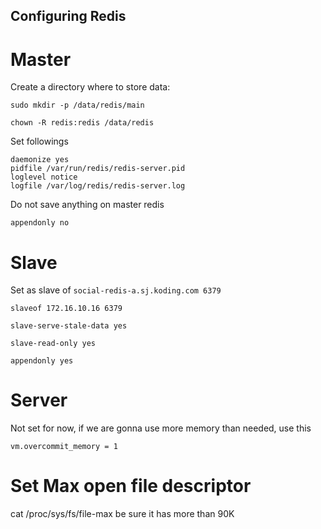 ## Configuring Redis

# Master


Create a directory where to store data:
```
sudo mkdir -p /data/redis/main

chown -R redis:redis /data/redis
```

Set followings

```
daemonize yes
pidfile /var/run/redis/redis-server.pid
loglevel notice
logfile /var/log/redis/redis-server.log
```

 Do not save anything on master redis
```
appendonly no
```

# Slave

Set as slave of `social-redis-a.sj.koding.com 6379`
```
slaveof 172.16.10.16 6379
```

```
slave-serve-stale-data yes

slave-read-only yes

appendonly yes
```


# Server

Not set for now, if we are gonna use more memory than needed, use this
```
vm.overcommit_memory = 1
```


# Set Max open file descriptor
cat /proc/sys/fs/file-max
be sure it has more than 90K
